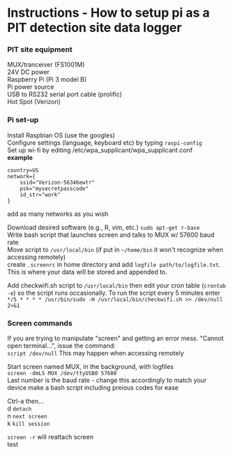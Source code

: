 # Instructions - How to setup pi as a PIT detection site data logger  
  
### PIT site equipment  
  
MUX/tranceiver (FS1001M)  
24V DC power  
Raspberry Pi (Pi 3 model B)  
Pi power source  
USB to RS232 serial port cable (prolific)  
Hot Spot (Verizon)  
  
### Pi set-up  
  
Install Raspbian OS (use the googles)  
Configure settings (language, keyboard etc) by typing ```raspi-config```  
Set up wi-fi by editing /etc/wpa_supplicant/wpa_supplicant.conf  
**example**  
  
```  
country=US
network={  
	ssid="Verizon-56346ewtr"  
	psk="mysecretpasscode"  
	id_str="work"  
}  
```  
  
add as many networks as you wish  
  
Download desired software (e.g., R, vim, etc.) ```sudo apt-get r-base```  
Write bash script that launches screen and talks to MUX w/ 57600 baud rate  
Move script to ```/usr/local/bin``` (if put in ```~/home/bin``` it won't recognize when accessing remotely)  
create ```.screenrc``` in home directory and add ```logfile path/to/logfile.txt```. This is where your data will be stored and appended to.  

Add checkwifi.sh script to ```/usr/local/bin``` then edit your cron table (```crontab -e```) so the script runs occasionally. To run the script every 5 minutes enter ```*/5 * * * * /usr/bin/sudo -H /usr/local/bin/checkwifi.sh >> /dev/null 2>&1```

### Screen commands  
  
If you are trying to manipulate "screen" and getting an error mess. "Cannot open terminal...", issue the command:  
```script /dev/null``` This may happen when accessing remotely  
  
Start screen named MUX, in the background, with logfiles  
```screen -dmLS MUX /dev/ttyUSB0 57600```   
Last number is the baud rate - change this accordingly to match your device
make a bash script including preious codes for ease  
  
Ctrl-a then...  
d ```detach```  
n ```next screen```  
k ```kill session```  
  
```screen -r``` will reattach screen  
test
